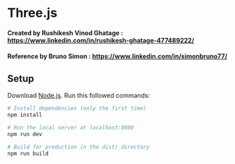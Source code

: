 # Three.js
#### Created by Rushikesh Vinod Ghatage : https://www.linkedin.com/in/rushikesh-ghatage-477489222/
#### Reference by Bruno Simon : https://www.linkedin.com/in/simonbruno77/
## Setup
Download [Node.js](https://nodejs.org/en/download/).
Run this followed commands:

``` bash
# Install dependencies (only the first time)
npm install

# Run the local server at localhost:8080
npm run dev

# Build for production in the dist/ directory
npm run build
```

